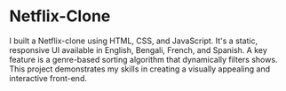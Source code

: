 # Netflix-Clone
I built a Netflix-clone using HTML, CSS, and JavaScript. It's a static, responsive UI available in English, Bengali, French, and Spanish. A key feature is a genre-based sorting algorithm that dynamically filters shows. This project demonstrates my skills in creating a visually appealing and interactive front-end.

